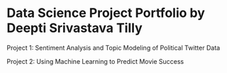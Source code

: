 # Data Science Project Portfolio by Deepti Srivastava Tilly

Project 1: Sentiment Analysis and Topic Modeling of Political Twitter Data

Project 2: Using Machine Learning to Predict Movie Success 

